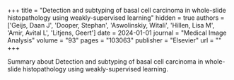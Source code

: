 +++
title = "Detection and subtyping of basal cell carcinoma in whole-slide histopathology using weakly-supervised learning"
hidden = true
authors  = ['Geijs, Daan J', 'Dooper, Stephan', 'Aswolinskiy, Witali', 'Hillen, Lisa M', 'Amir, Avital L', 'Litjens, Geert']
date = 2024-01-01
journal = "Medical Image Analysis"
volume = "93"
pages = "103063"
publisher = "Elsevier"
url = ""
+++

Summary about Detection and subtyping of basal cell carcinoma in whole-slide histopathology using weakly-supervised learning.